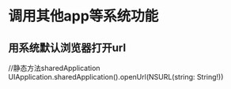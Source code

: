 # 调用其他app等系统功能

用系统默认浏览器打开url
---
//静态方法sharedApplication 
UIApplication.sharedApplication().openUrl(NSURL(string: String!))